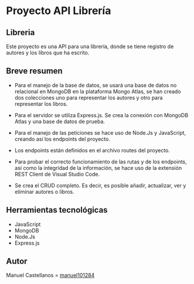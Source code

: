 # Proyecto API Librería

## Libreria
Este proyecto es una API para una librería, donde se tiene registro de autores y los libros que ha escrito.

## Breve resumen
* Para el manejo de la base de datos, se usará una base de datos no relacional en MongoDB en la plataforma Mongo Atlas, se han creado dos colecciones uno para representar los autores y otro para representar los libros.

* Para el servidor se utiliza Express.js. Se crea la conexión con MongoDB Atlas y una base de datos de prueba.

* Para el manejo de las peticiones se hace uso de Node.Js y  JavaScript, creando así los endpoints del proyecto.

* Los endpoints están definidos en el archivo routes del proyecto.

* Para probar el correcto funcionamiento de las rutas y de los endpoints, así como la integridad de la información, se hace uso de la extensión REST Client de Visual Studio Code.

* Se crea el CRUD completo. Es decir, es posible añadir, actualizar, ver y eliminar autores o libros.

## Herramientas tecnológicas
* JavaScript
* MongoDB
* Node.Js
* Express.js

## Autor
Manuel Castellanos = [manuel101284](https://github.com/manuel101284)
